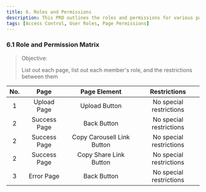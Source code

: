 ```yaml
---
title: 6. Roles and Permissions
description: This PRD outlines the roles and permissions for various pages and page elements in an application. It aims to define the access and functionality available to different user roles, ensuring a structured and secure system.
tags: [Access Control, User Roles, Page Permissions]
---
```


<!--
|     | 一级导航 | 页面            | 页面元素              | 分锖一管理员 | 分銷一运营人员 |
| --- | -------- | --------------- | --------------------- | :----------: | :------------: |
| 1   | 首页     | 首页            | -                     |      ✔️      |       ✔️       |****
| 2   | 客户管理 | 门店列表页      | -                     |      ✔️      |       ✔️       |
| 3   | 客户管理 | 门店列表页      | "编辑"按钮            |      ✔️      |       ✔️       |
| 4   | 客户管理 | 门店列表页      | "删除"按钮            |      ✔️      |       ✔️       |
| 5   | 客户管理 | 门店列表页      | "关联账号"按钮        |      ✔️      |       ✔️       |
| 6   | 客户管理 | 门店列表页      | "停用"按钮            |      ✔️      |       ✔️       |
| 7   | 客户管理 | 门店列表页      | 门店名称,是超链接形式 |      ✔️      |       ✔️       |
| 8   | 客户管理 | 门店列表页      | "创建门店"按钮        |      ✔️      |       ✔️       |
| 9   |          | 门店列表页      | -                     |      ✔️      |       ✔️       |
| 10  |          | 门店创建/编辑页 | -                     |      ✔️      |       ✔️       |
| 11  | 客户管理 | 账号列表页      | -                     |      ✔️      |       ✔️       |
| 12  | 客户管理 | 账号列表页      | "编辑"按钮            |      ✔️      |       ✔️       |
| 13  | 客户管理 | 账号列表页      | "删除"按钮            |      ✔️      |       ✔️       |
| 14  | 客户管理 | 账号列表页      | "创建账号"按钮        |      ✔️      |       ✔️       |
| 15  | 客户管理 | 对账管理        | -                     |      ✔️      |       ✔️       |
| 16  | 客户管理 | 发票管理        | -                     |      ✔️      |       ✔️       |
| 17  | 客户管理 | 预付款管理      | -                     |      ✔️      |       ✔️       |
-->

### 6.1 **Role and Permission Matrix**

> Objective:
>
> List out each page, list out each member's role, and the restrictions between them

| No. |     Page     |        Page Element        |      Restrictions       |
| :-: | :----------: | :------------------------: | :---------------------: |
|  1  | Upload Page  |       Upload Button        | No special restrictions |
|  2  | Success Page |        Back Button         | No special restrictions |
|  2  | Success Page | Copy Carousell Link Button | No special restrictions |
|  2  | Success Page |   Copy Share Link Button   | No special restrictions |
|  3  |  Error Page  |        Back Button         | No special restrictions |
